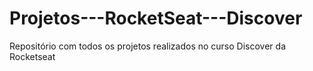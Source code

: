 # Projetos---RocketSeat---Discover
Repositório com todos os projetos realizados no curso Discover da Rocketseat
